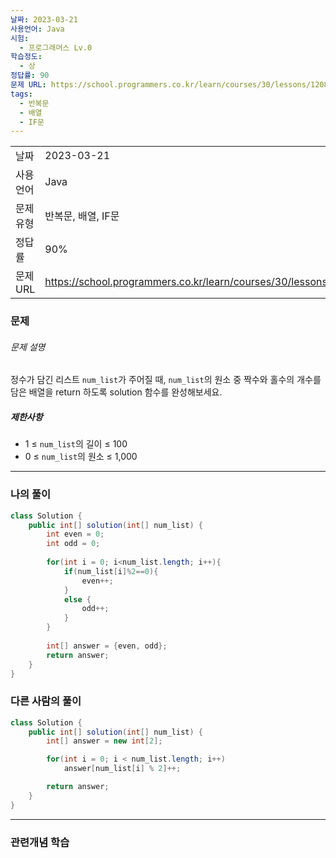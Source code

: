 ```yaml
---
날짜: 2023-03-21
사용언어: Java
시험:
  - 프로그래머스 Lv.0
학습정도:
  - 상
정답률: 90
문제 URL: https://school.programmers.co.kr/learn/courses/30/lessons/120824
tags:
  - 반복문
  - 배열
  - IF문
---
```

|           |                                                                  |
| --------- | ---------------------------------------------------------------- |
| 날짜      | 2023-03-21                                                       |
| 사용 언어 | Java                                                             |
| 문제 유형 | 반복문, 배열, IF문                                               |
| 정답률    | 90%                                                              |
| 문제 URL  | https://school.programmers.co.kr/learn/courses/30/lessons/120824 |

### 문제

###### 문제 설명

정수가 담긴 리스트 `num_list`가 주어질 때, `num_list`의 원소 중 짝수와 홀수의 개수를 담은 배열을 return 하도록 solution 함수를 완성해보세요.

##### 제한사항

- 1 ≤ `num_list`의 길이 ≤ 100
- 0 ≤ `num_list`의 원소 ≤ 1,000

---

### 나의 풀이

```java
class Solution {
    public int[] solution(int[] num_list) {
        int even = 0;
        int odd = 0;
        
        for(int i = 0; i<num_list.length; i++){
            if(num_list[i]%2==0){
                even++;
            }
            else {
                odd++;
            }
        }
        
        int[] answer = {even, odd};
        return answer;
    }
}
```

### 다른 사람의 풀이

```java
class Solution {
    public int[] solution(int[] num_list) {
        int[] answer = new int[2];

        for(int i = 0; i < num_list.length; i++)
            answer[num_list[i] % 2]++;

        return answer;
    }
}
```

---
### 관련개념 학습
